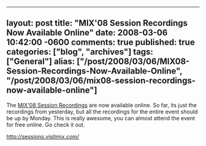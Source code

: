   ---
  layout: post
  title: "MIX'08 Session Recordings Now Available Online"
  date: 2008-03-06 10:42:00 -0600
  comments: true
  published: true
  categories: ["blog", "archives"]
  tags: ["General"]
  alias: ["/post/2008/03/06/MIX08-Session-Recordings-Now-Available-Online", "/post/2008/03/06/mix08-session-recordings-now-available-online"]
  ---
<!-- more -->
<p>The <a href="http://sessions.visitmix.com/">MIX'08 Session Recordings</a> are now available online. So far, its just the recordings from yesterday, but all the recordings for the entire event should be up by Monday. This is really awesome, you can almost attend the event for free online. Go check it out.</p>
<p><a href="http://sessions.visitmix.com/">http://sessions.visitmix.com/</a></p>

